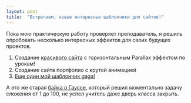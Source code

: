 ```yaml
---
layout: post
title:  "Встречаем, новые интересные шаблончики для сайтов!"
---
```

Пока мою практическую работу проверяет преподаватель, я решиль опробовать несколько интересных эффектов для своих будущих проектов.

1) Создание [красивого сайта](https://github.com/UzunDemir/new_parallax_effect_site) с горизонтальным Parallax эффектом по урокам!
2) Создание сайта портфолио с крутой анимацией
3) [Еще один мой шаблончик gaga!](https://uzundemir.github.io/gaga)


А это же старая [байка о Гауссе](https://betterexplained.com/articles/techniques-for-adding-the-numbers-1-to-100/), который решил моментально задачу сложения от 1 до 100, не успел учитель даже дверь класса закрыть.
